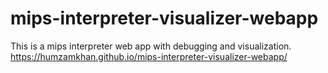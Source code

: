 # mips-interpreter-visualizer-webapp
This is a mips interpreter web app with debugging and visualization.
https://humzamkhan.github.io/mips-interpreter-visualizer-webapp/
